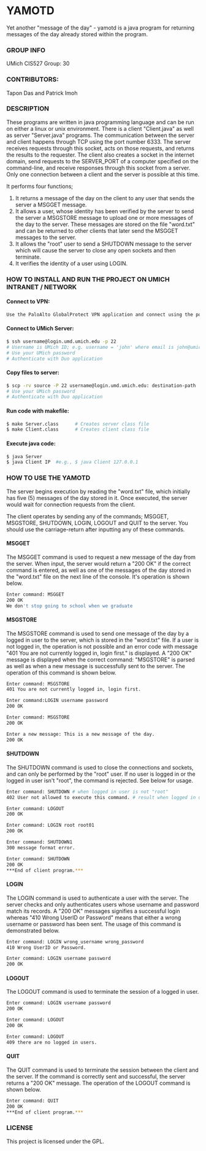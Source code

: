 # YAMOTD
Yet another "message of the day" - yamotd is a java program for returning messages of the day already stored within the program.

### GROUP INFO
UMich CIS527 Group: 30

### CONTRIBUTORS:
Tapon Das and Patrick Imoh

### DESCRIPTION
These programs are written in java programming language and can be run on either a linux or unix environment. There is a client "Client.java" as well as server "Server.java" programs. The communication between the server and client happens through TCP using the port number 6333. The server receives requests through this socket, acts on those requests, and returns the results to the requester. The client also creates a socket in the internet domain, send requests to the SERVER_PORT of a computer specified on the command-line, and receive responses through this socket from a server. Only one connection between a client and the server is possible at this time.

It performs four functions;
1. It returns a message of the day on the client to any user that sends the server a MSGGET message.
1. It allows a user, whose identity has been verified by the server to send the server a MSGSTORE message to upload one or more messages of the day to the server. These messages are stored on the file "word.txt" and can be returned to other clients that later send the MSGGET messages to the server.
1. It allows the "root" user to send a SHUTDOWN message to the server which will cause the server to close any open sockets and then terminate.
1. It verifies the identity of a user using LOGIN.

### HOW TO INSTALL AND RUN THE PROJECT ON UMICH INTRANET / NETWORK
####  Connect to VPN:
```bash
Use the PaloAlto GlobalProtect VPN application and connect using the portal address: "umvpn.umd.umich.edu".
```
#### Connect to UMich Server:
```bash
$ ssh username@login.umd.umich.edu -p 22
# Username is UMich ID; e.g. username = 'john' where email is john@umich.edu
# Use your UMich password
# Authenticate with Duo application
```
#### Copy files to server:
```bash
$ scp -rv source -P 22 username@login.umd.umich.edu: destination-path
# Use your UMich password
# Authenticate with Duo application
```
#### Run code with makefile:
```bash
$ make Server.class      # Creates server class file 
$ make Client.class      # Creates client class file  
```
#### Execute java code:
```bash
$ java Server
$ java Client IP  #e.g., $ java Client 127.0.0.1
```
### HOW TO USE THE YAMOTD
The server begins execution by reading the "word.txt" file, which initially has five (5) messages of the day stored in it. Once executed, the server would wait for connection requests from the client.

The client operates by sending any of the commands; MSGGET, MSGSTORE, SHUTDOWN, LOGIN, LOGOUT and QUIT to the server. You should use the carriage-return after inputting any of these commands.

#### MSGGET
The MSGGET command is used to request a new message of the day from the server. When input, the server would return a "200 OK" if the correct command is entered, as well as one of the messages of the day stored in the "word.txt" file on the next line of the console. It's operation is shown below. 
```bash
Enter command: MSGGET
200 OK
We don't stop going to school when we graduate
```
#### MSGSTORE
The MSGSTORE command is used to send one message of the day by a logged in user to the server, which is stored in the "word.txt" file. If a user is not logged in, the operation is not possible and an error code with message "401 You are not currently logged in, login first." is displayed. A "200 OK" message is displayed when the correct command: "MSGSTORE" is parsed as well as when a new message is successfully sent to the server. The operation of this command is shown below.
```bash
Enter command: MSGSTORE
401 You are not currently logged in, login first.

Enter command:LOGIN username password
200 OK

Enter command: MSGSTORE
200 OK

Enter a new message: This is a new message of the day.
200 OK
```
#### SHUTDOWN
The SHUTDOWN command is used to close the connections and sockets, and can only be performed by the "root" user. If no user is logged in or the logged in user isn't "root", the command is rejected. See below for usage.
```bash
Enter command: SHUTDOWN # when logged in user is not "root"
402 User not allowed to execute this command. # result when logged in user is not "root"

Enter command: LOGOUT
200 OK

Enter command: LOGIN root root01
200 OK

Enter command: SHUTDOWN1
300 message format error.

Enter command: SHUTDOWN
200 OK
***End of client program.***
```
#### LOGIN
The LOGIN command is used to authenticate a user with the server. The server checks and only authenticates users whose username and password match its records. A "200 OK" messages signifies a successful login whereas "410 Wrong UserID or Password" means that either a wrong username or password has been sent. The usage of this command is demonstrated below.
```bash
Enter command: LOGIN wrong_username wrong_password
410 Wrong UserID or Password.

Enter command: LOGIN username password
200 OK
```
#### LOGOUT
The LOGOUT command is used to terminate the session of a logged in user.
```bash
Enter command: LOGIN username password
200 OK

Enter command: LOGOUT
200 OK

Enter command: LOGOUT
409 there are no logged in users.
```
#### QUIT
The QUIT command is used to terminate the session between the client and the server. If the command is correctly sent and successful, the server returns a "200 OK" message. The operation of the LOGOUT command is shown below.
```bash
Enter command: QUIT
200 OK
***End of client program.***
```
### LICENSE
This project is licensed under the GPL.